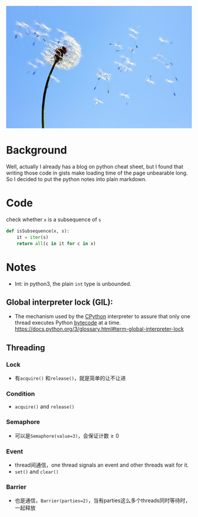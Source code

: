 ![](https://raw.githubusercontent.com/Wizna/play/master/20140526024838215.jpg)

# Background

Well, actually I already has a blog on python cheat sheet, but I found that writing those code in gists make loading time of the page unbearable long. So I decided to put the python notes into plain markdown.

# Code

check whether `x` is a subsequence of `s`

```python 
def isSubsequence(x, s):
    it = iter(s)
    return all(c in it for c in x)
```



# Notes

- Int: in python3, the plain `int` type is unbounded.

## Global interpreter lock (GIL):  

- The mechanism used by the [CPython](https://docs.python.org/3/glossary.html#term-cpython) interpreter to assure that only one thread executes Python [bytecode](https://docs.python.org/3/glossary.html#term-bytecode) at a time. https://docs.python.org/3/glossary.html#term-global-interpreter-lock

## Threading

### Lock

- 有`acquire()` 和`release()`，就是简单的让不让进

### Condition

- `acquire()` and `release()`

### Semaphore

- 可以是`Semaphore(value=3)`，会保证计数$\ge 0$

### Event

- thread间通信，one thread signals an event and other threads wait for it.
- `set()` and `clear()`

### Barrier

- 也是通信，`Barrier(parties=2)`，当有parties这么多个threads同时等待时，一起释放

